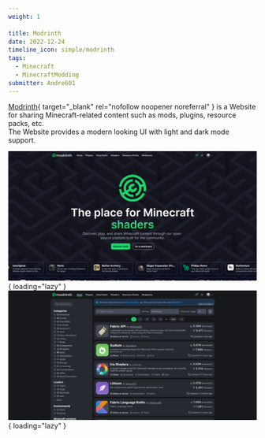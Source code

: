 ```yaml
---
weight: 1

title: Modrinth
date: 2022-12-24
timeline_icon: simple/modrinth
tags:
  - Minecraft
  - MinecraftModding
submitter: Andre601
---
```


[Modrinth]{ target="_blank" rel="nofollow noopener noreferral" } is a Website for sharing Minecraft-related content such as mods, plugins, resource packs, etc.<br>
The Website provides a modern looking UI with light and dark mode support.

![frontpage](/assets/images/modrinth/frontpage.png){ loading="lazy" }
![mods-list](/assets/images/modrinth/mods-list.png){ loading="lazy" }

[modrinth]: https://modrinth.com